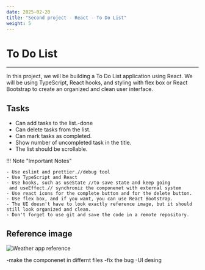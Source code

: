 ```yaml
---
date: 2025-02-20
title: "Second project - React - To Do List"
weight: 5
---
```


# To Do List

---

In this project, we will be building a To Do List application using React. We will be using TypeScript, React hooks, and styling with flex box or React Bootstrap to create an organized and clean user interface.

## Tasks

- Can add tasks to the list.-done
- Can delete tasks from the list.
- Can mark tasks as completed.
- Show number of uncompleted task in the title.
- The list should be scrollable.

!!! Note "Important Notes"

    - Use eslint and prettier.//debug tool
    - Use TypeScript and React
    - Use hooks, such as useState //to save state and keep going
     and useEffect.// synchroniz the componenet with external system
    - Use react icons for the complete button and for the delete button. 
    - Use flex box, and if you want, you can use React Bootstrap.
    - The UI doesn't have to look exactly reference image, but it should still look organized and clean.
    - Don't forget to use git and save the code in a remote repository.

## Reference image

![Weather app reference](/assets/images/OptimusTraining/toDoList.png)

-make the componenet in differnt files
-fix the bug
-UI desing

